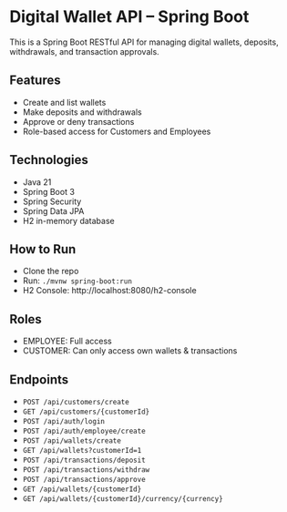 # Digital Wallet API – Spring Boot

This is a Spring Boot RESTful API for managing digital wallets, deposits, withdrawals, and transaction approvals.

## Features
- Create and list wallets
- Make deposits and withdrawals
- Approve or deny transactions
- Role-based access for Customers and Employees

## Technologies
- Java 21
- Spring Boot 3
- Spring Security 
- Spring Data JPA
- H2 in-memory database

## How to Run
- Clone the repo
- Run: `./mvnw spring-boot:run`
- H2 Console: http://localhost:8080/h2-console

## Roles
- EMPLOYEE: Full access
- CUSTOMER: Can only access own wallets & transactions

## Endpoints
- `POST /api/customers/create`
- `GET /api/customers/{customerId}`
- `POST /api/auth/login`
- `POST /api/auth/employee/create`
- `POST /api/wallets/create`
- `GET /api/wallets?customerId=1`
- `POST /api/transactions/deposit`
- `POST /api/transactions/withdraw`
- `POST /api/transactions/approve`
- `GET /api/wallets/{customerId}`
- `GET /api/wallets/{customerId}/currency/{currency}`